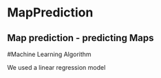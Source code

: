 # MapPrediction
## Map prediction - predicting Maps

#Machine Learning Algorithm

We used a linear regression model
